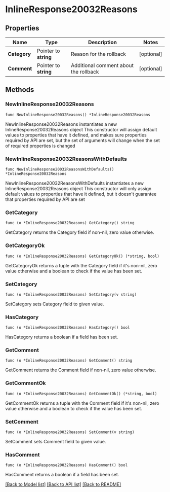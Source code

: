 # InlineResponse20032Reasons

## Properties

Name | Type | Description | Notes
------------ | ------------- | ------------- | -------------
**Category** | Pointer to **string** | Reason for the rollback | [optional] 
**Comment** | Pointer to **string** | Additional comment about the rollback | [optional] 

## Methods

### NewInlineResponse20032Reasons

`func NewInlineResponse20032Reasons() *InlineResponse20032Reasons`

NewInlineResponse20032Reasons instantiates a new InlineResponse20032Reasons object
This constructor will assign default values to properties that have it defined,
and makes sure properties required by API are set, but the set of arguments
will change when the set of required properties is changed

### NewInlineResponse20032ReasonsWithDefaults

`func NewInlineResponse20032ReasonsWithDefaults() *InlineResponse20032Reasons`

NewInlineResponse20032ReasonsWithDefaults instantiates a new InlineResponse20032Reasons object
This constructor will only assign default values to properties that have it defined,
but it doesn't guarantee that properties required by API are set

### GetCategory

`func (o *InlineResponse20032Reasons) GetCategory() string`

GetCategory returns the Category field if non-nil, zero value otherwise.

### GetCategoryOk

`func (o *InlineResponse20032Reasons) GetCategoryOk() (*string, bool)`

GetCategoryOk returns a tuple with the Category field if it's non-nil, zero value otherwise
and a boolean to check if the value has been set.

### SetCategory

`func (o *InlineResponse20032Reasons) SetCategory(v string)`

SetCategory sets Category field to given value.

### HasCategory

`func (o *InlineResponse20032Reasons) HasCategory() bool`

HasCategory returns a boolean if a field has been set.

### GetComment

`func (o *InlineResponse20032Reasons) GetComment() string`

GetComment returns the Comment field if non-nil, zero value otherwise.

### GetCommentOk

`func (o *InlineResponse20032Reasons) GetCommentOk() (*string, bool)`

GetCommentOk returns a tuple with the Comment field if it's non-nil, zero value otherwise
and a boolean to check if the value has been set.

### SetComment

`func (o *InlineResponse20032Reasons) SetComment(v string)`

SetComment sets Comment field to given value.

### HasComment

`func (o *InlineResponse20032Reasons) HasComment() bool`

HasComment returns a boolean if a field has been set.


[[Back to Model list]](../README.md#documentation-for-models) [[Back to API list]](../README.md#documentation-for-api-endpoints) [[Back to README]](../README.md)


